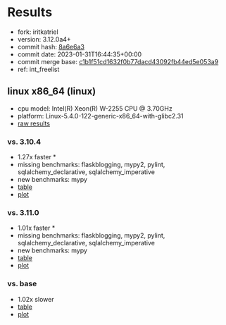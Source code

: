 # Results

- fork: iritkatriel
- version: 3.12.0a4+
- commit hash: [8a6e6a3](https://github.com/iritkatriel/cpython/commit/8a6e6a3)
- commit date: 2023-01-31T16:44:35+00:00
- commit merge base: [c1b1f51cd1632f0b77dacd43092fb44ed5e053a9](https://github.com/iritkatriel/cpython/commit/c1b1f51cd1632f0b77dacd43092fb44ed5e053a9)
- ref: int_freelist

## linux x86_64 (linux)

- cpu model: Intel(R) Xeon(R) W-2255 CPU @ 3.70GHz
- platform: Linux-5.4.0-122-generic-x86_64-with-glibc2.31
- [raw results](bm-20230131-linux-x86_64-iritkatriel-int_freelist-3.12.0a4%2B-8a6e6a3.json)

### vs. 3.10.4

- 1.27x faster \*
- missing benchmarks: flaskblogging, mypy2, pylint, sqlalchemy_declarative, sqlalchemy_imperative
- new benchmarks: mypy
- [table](bm-20230131-linux-x86_64-iritkatriel-int_freelist-3.12.0a4%2B-8a6e6a3-vs-3.10.4.md)
- [plot](bm-20230131-linux-x86_64-iritkatriel-int_freelist-3.12.0a4%2B-8a6e6a3-vs-3.10.4.png)

### vs. 3.11.0

- 1.01x faster \*
- missing benchmarks: flaskblogging, mypy2, pylint, sqlalchemy_declarative, sqlalchemy_imperative
- new benchmarks: mypy
- [table](bm-20230131-linux-x86_64-iritkatriel-int_freelist-3.12.0a4%2B-8a6e6a3-vs-3.11.0.md)
- [plot](bm-20230131-linux-x86_64-iritkatriel-int_freelist-3.12.0a4%2B-8a6e6a3-vs-3.11.0.png)

### vs. base

- 1.02x slower
- [table](bm-20230131-linux-x86_64-iritkatriel-int_freelist-3.12.0a4%2B-8a6e6a3-vs-base.md)
- [plot](bm-20230131-linux-x86_64-iritkatriel-int_freelist-3.12.0a4%2B-8a6e6a3-vs-base.png)

